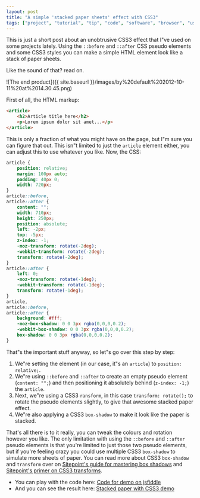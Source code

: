 ```yaml
---
layout: post
title: "A simple 'stacked paper sheets' effect with CSS3"
tags: ["project", "tutorial", "tip", "code", "software", "browser", "usability", "development"]
---
```

This is just a short post about an unobtrusive CSS3 effect that I"ve used on some projects lately. Using the `::before` and `::after` CSS pseudo elements and some CSS3 styles you can make a simple HTML element look like a stack of paper sheets.

<!-- more -->

Like the sound of that? read on.

![The end product]({{ site.baseurl }}/images/by%20default%202012-10-11%20at%2014.30.45.png)

First of all, the HTML markup:

```html
<article>
    <h2>Article title here</h2>
    <p>Lorem ipsum dolor sit amet...</p>
</article>
```

This is only a fraction of what you might have on the page, but I"m sure you can figure that out. This isn"t limited to just the `article` element either, you can adjust this to use whatever you like. Now, the CSS:

```css
article {
    position: relative;
    margin: 100px auto;
    padding: 40px 0;
    width: 720px;
}
article::before,
article::after {
    content: "";
    width: 710px;
    height: 250px;
    position: absolute;
    left: -2px;
    top: -5px;
    z-index: -1;
    -moz-transform: rotate(-2deg);
    -webkit-transform: rotate(-2deg);
    transform: rotate(-2deg);
}
article::after {
    left: 0;
    -moz-transform: rotate(-1deg);
    -webkit-transform: rotate(-1deg);
    transform: rotate(-1deg);
}
article,
article::before,
article::after {
    background: #fff;
    -moz-box-shadow: 0 0 3px rgba(0,0,0,0.2);
    -webkit-box-shadow: 0 0 3px rgba(0,0,0,0.2);
    box-shadow: 0 0 3px rgba(0,0,0,0.2);
}
```

That"s the important stuff anyway, so let"s go over this step by step:

1. We"re setting the element (in our case, it"s an `article`) to `position: relative;`.
2. We"re using `::before` and `::after` to create an empty pseudo element (`content: "";`) and then positioning it absolutely behind (`z-index: -1;`) the `article`.
3. Next, we"re using a CSS3 `ransform`, in this case `transform: rotate();` to rotate the pseudo elements slightly, to give that awesome stacked paper effect.
4. We"re also applying a CSS3 `box-shadow` to make it look like the paper is stacked.

That's all there is to it really, you can tweak the colours and rotation however you like. The only limitation with using the `::before` and `::after` pseudo elements is that you're limited to just those two pseudo elements, but if you're feeling crazy you could use multiple CSS3 `box-shadow` to simulate more sheets of paper. You can read more about CSS3 `box-shadow` and `transform` over on [Sitepoint's guide for mastering box shadows](http://www.sitepoint.com/mastering-box-shadows/) and [Sitepoint's primer on CSS3 transforms](http://www.sitepoint.com/a-primer-on-css3-transforms/).

- You can play with the code here: [Code for demo on jsfiddle](http://jsfiddle.net/YZ62u/)
- And you can see the result here: [Stacked paper with CSS3 demo](http://jsfiddle.net/YZ62u/embedded/result/)
